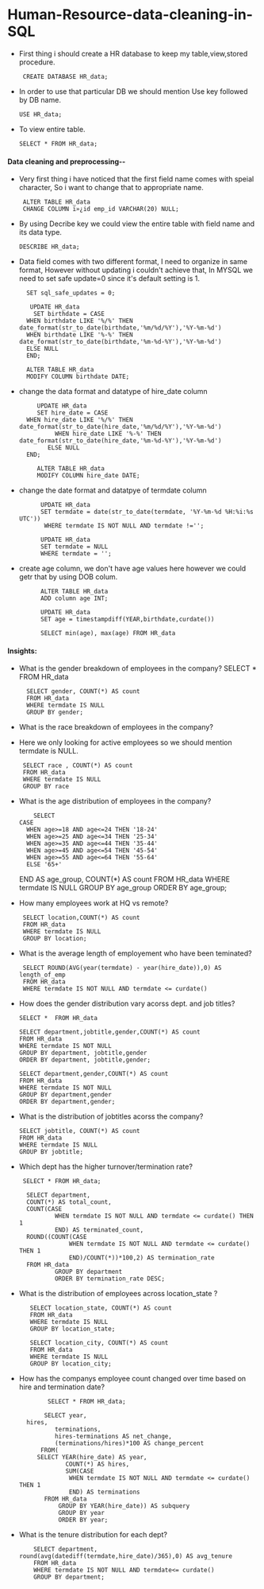 # Human-Resource-data-cleaning-in-SQL
- First thing i should create a HR database to keep my table,view,stored procedure.
  
       CREATE DATABASE HR_data;
 - In order to use that particular DB we should mention Use key followed by DB name.
   
       USE HR_data;
   
 - To view entire table.
   
       SELECT * FROM HR_data;

#### Data cleaning and preprocessing--

- Very first thing i have noticed that the first field name comes with speial character, So i want to change that to appropriate name.
  
       ALTER TABLE HR_data
       CHANGE COLUMN ï»¿id emp_id VARCHAR(20) NULL;

- By using Decribe key we could view the entire table with field name and its data type.
   
      DESCRIBE HR_data;
  
- Data field comes with two different format, I need to organize in same format, However without updating i couldn't achieve that, In MYSQL we need to set safe update=0 since it's default setting is 1.
  
        SET sql_safe_updates = 0;

         UPDATE HR_data
          SET birthdate = CASE
		WHEN birthdate LIKE '%/%' THEN date_format(str_to_date(birthdate,'%m/%d/%Y'),'%Y-%m-%d')
        WHEN birthdate LIKE '%-%' THEN date_format(str_to_date(birthdate,'%m-%d-%Y'),'%Y-%m-%d')
        ELSE NULL
		END;
	
        ALTER TABLE HR_data
        MODIFY COLUMN birthdate DATE;


- change the data format and datatype of hire_date column
   
           UPDATE HR_data
           SET hire_date = CASE
		WHEN hire_date LIKE '%/%' THEN date_format(str_to_date(hire_date,'%m/%d/%Y'),'%Y-%m-%d')
                WHEN hire_date LIKE '%-%' THEN date_format(str_to_date(hire_date,'%m-%d-%Y'),'%Y-%m-%d')
              ELSE NULL
		END;
        
           ALTER TABLE HR_data
           MODIFY COLUMN hire_date DATE;

- change the date format and datatpye of termdate column
  
            UPDATE HR_data
            SET termdate = date(str_to_date(termdate, '%Y-%m-%d %H:%i:%s UTC'))
             WHERE termdate IS NOT NULL AND termdate !='';

            UPDATE HR_data
            SET termdate = NULL
            WHERE termdate = '';

- create age column, we don't have age values here however we could getr that by using DOB colum.
  
            ALTER TABLE HR_data
            ADD column age INT;

            UPDATE HR_data
            SET age = timestampdiff(YEAR,birthdate,curdate())

            SELECT min(age), max(age) FROM HR_data
  
#### Insights:

-  What is the gender breakdown of employees in the company?
        SELECT * FROM HR_data

         SELECT gender, COUNT(*) AS count 
         FROM HR_data
         WHERE termdate IS NULL
         GROUP BY gender;

  - What is the race breakdown of employees in the company?
  - Here we only looking for active employees so we should mention termdate is NULL.
       
         SELECT race , COUNT(*) AS count
         FROM HR_data
         WHERE termdate IS NULL
         GROUP BY race

- What is the age distribution of employees in the company?

          SELECT 
	  CASE
		WHEN age>=18 AND age<=24 THEN '18-24'
        WHEN age>=25 AND age<=34 THEN '25-34'
        WHEN age>=35 AND age<=44 THEN '35-44'
        WHEN age>=45 AND age<=54 THEN '45-54'
        WHEN age>=55 AND age<=64 THEN '55-64'
        ELSE '65+'
	END AS age_group,
        COUNT(*) AS count
       FROM HR_data
       WHERE termdate IS NULL
       GROUP BY age_group
       ORDER BY age_group;
    
- How many employees work at HQ vs remote?

       SELECT location,COUNT(*) AS count
       FROM HR_data
       WHERE termdate IS NULL
       GROUP BY location;

- What is the average length of employement who have been teminated?
  
       SELECT ROUND(AVG(year(termdate) - year(hire_date)),0) AS length_of_emp
       FROM HR_data
       WHERE termdate IS NOT NULL AND termdate <= curdate()

- How does the gender distribution vary acorss dept. and job titles?
  
      SELECT *  FROM HR_data

      SELECT department,jobtitle,gender,COUNT(*) AS count
      FROM HR_data
      WHERE termdate IS NOT NULL
      GROUP BY department, jobtitle,gender
      ORDER BY department, jobtitle,gender;

      SELECT department,gender,COUNT(*) AS count
      FROM HR_data
      WHERE termdate IS NOT NULL
      GROUP BY department,gender
      ORDER BY department,gender;

- What is the distribution of jobtitles acorss the company?
  
      SELECT jobtitle, COUNT(*) AS count
      FROM HR_data
      WHERE termdate IS NULL
      GROUP BY jobtitle;

- Which dept has the higher turnover/termination rate?

       SELECT * FROM HR_data;

        SELECT department,
		COUNT(*) AS total_count,
        COUNT(CASE
				WHEN termdate IS NOT NULL AND termdate <= curdate() THEN 1 
				END) AS terminated_count,
		ROUND((COUNT(CASE
					WHEN termdate IS NOT NULL AND termdate <= curdate() THEN 1 
                    END)/COUNT(*))*100,2) AS termination_rate
		FROM HR_data
                GROUP BY department
                ORDER BY termination_rate DESC;
        
        
- What is the distribution of employees across location_state ?
  
         SELECT location_state, COUNT(*) AS count
         FROM HR_data
         WHERE termdate IS NULL
         GROUP BY location_state;

         SELECT location_city, COUNT(*) AS count
         FROM HR_data
         WHERE termdate IS NULL
         GROUP BY location_city;

- How has the companys employee count changed over time based on hire and termination date?
  
              SELECT * FROM HR_data;

             SELECT year,
		hires,
                terminations,
                hires-terminations AS net_change,
                (terminations/hires)*100 AS change_percent
	        FROM(
		   SELECT YEAR(hire_date) AS year,
                   COUNT(*) AS hires,
                   SUM(CASE 
		            WHEN termdate IS NOT NULL AND termdate <= curdate() THEN 1 
		            END) AS terminations
			 FROM HR_data
                 GROUP BY YEAR(hire_date)) AS subquery
                 GROUP BY year
                 ORDER BY year;

- What is the tenure distribution for each dept?
  
          SELECT department, round(avg(datediff(termdate,hire_date)/365),0) AS avg_tenure
          FROM HR_data
          WHERE termdate IS NOT NULL AND termdate<= curdate()
          GROUP BY department;
